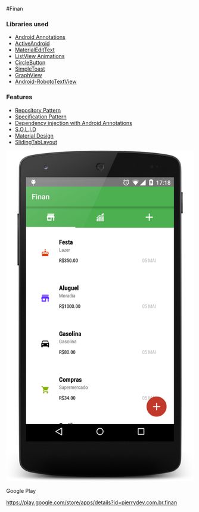 #Finan

### Libraries used
* [Android Annotations](https://github.com/excilys/androidannotations)
* [ActiveAndroid](https://github.com/pardom/ActiveAndroid)
* [MaterialEditText](https://github.com/rengwuxian/MaterialEditText)
* [ListView Animations](https://github.com/nhaarman/ListViewAnimations)
* [CircleButton](https://github.com/markushi/android-circlebutton)
* [SimpleToast](https://github.com/Pierry/SimpleToast)
* [GraphView](http://www.android-graphview.org/)
* [Android-RobotoTextView](https://github.com/johnkil/Android-RobotoTextView)

### Features
* [Repository Pattern](http://blog.lowendahl.net/data-access/the-repository-pattern-explained-and-implemented/)
* [Specification Pattern](http://martinfowler.com/apsupp/spec.pdf)
* [Dependency injection with Android Annotations](https://github.com/excilys/androidannotations/wiki/Enhance-custom-classes)
* [S.O.L.I.D](http://butunclebob.com/ArticleS.UncleBob.PrinciplesOfOod)
* [Material Design](http://www.google.com/design/spec/material-design/introduction.html)
* [SlidingTabLayout](https://github.com/codepath/android_guides/wiki/Google-Play-Style-Tabs-using-SlidingTabLayout)

![alt tag](https://raw.githubusercontent.com/Pierry/finan/master/finan/art/hero.png)


Google Play

https://play.google.com/store/apps/details?id=pierrydev.com.br.finan
